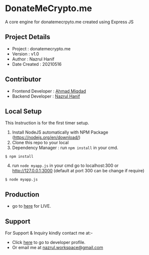 DonateMeCrypto.me 
=================

A core engine for donatemecrpyto.me created using Express JS

## Project Details
- Project : donatemecrypto.me
- Version : v1.0
- Author : Nazrul Hanif
- Date Created : 20210516

## Contributor
- Frontend Developer : [Ahmad Miqdad](https://github.com/ahmadudon6)
- Backend Developer : [Nazrul Hanif](https://github.com/lordnaz)


## Local Setup

This Instruction is for the first timer setup.

1. Install NodeJS automatically with NPM Package (https://nodejs.org/en/download/)
2. Clone this repo to your local
3. Dependency Manager : run `npm install` in your cmd. 
```
$ npm install
```
4. run `node myapp.js` in your cmd go to localhost:300 or http://127.0.0.1:3000 (default at port 300 can be change if require)
```
$ node myapp.js
```

## Production 
- go to [here](https://donatemecrypto.me/) for LIVE.

## Support 

For Support & Inquiry kindly contact me at:-

- Click [here](https://github.com/lordnaz) to go to developer profile.
- Or email me at nazrul.workspace@gmail.com